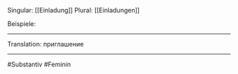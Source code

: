 
Singular: [[Einladung]]
Plural: [[Einladungen]]


Beispiele:

---
Translation: приглашение


---

#Substantiv
#Feminin
